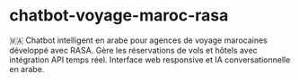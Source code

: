 # chatbot-voyage-maroc-rasa
🇲🇦 Chatbot intelligent en arabe pour agences de voyage marocaines développé avec RASA. Gère les réservations de vols et hôtels avec intégration API temps réel. Interface web responsive et IA conversationnelle en arabe.
